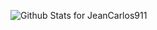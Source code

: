 ![Github Stats for JeanCarlos911](https://github-readme-stats.vercel.app/api?username=JeanCarlos911&show_icons=true&hide_border=true&title_color=6CA0FF&icon_color=6CA0FF&bg_color=ffffff)


<!--
**CrissUD/CrissUD** is a ✨ _special_ ✨ repository because its `README.md` (this file) appears on your GitHub profile.



Here are some ideas to get you started:

- 🔭 I’m currently working on ...
- 🌱 I’m currently learning ...
- 👯 I’m looking to collaborate on ...
- 🤔 I’m looking for help with ...
- 💬 Ask me about ...
- 📫 How to reach me: ...
- 😄 Pronouns: ...
- ⚡ Fun fact: ...
-->
